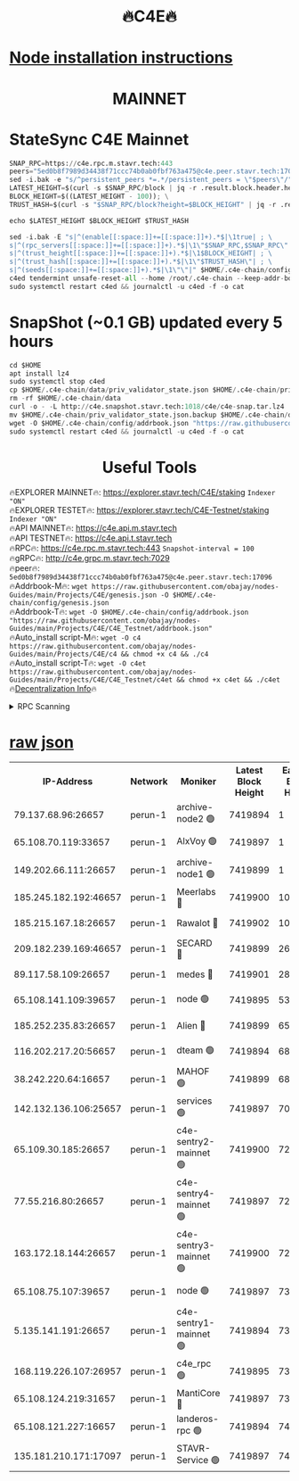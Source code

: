 <h1 align="center"> 🔥C4E🔥</h1>

[Node installation instructions](https://github.com/obajay/nodes-Guides/tree/main/Projects/C4E)
=

<h1 align="center"> MAINNET</h1>

# StateSync C4E Mainnet
```python
SNAP_RPC=https://c4e.rpc.m.stavr.tech:443
peers="5ed0b8f7989d34438f71ccc74b0ab0fbf763a475@c4e.peer.stavr.tech:17096"
sed -i.bak -e "s/^persistent_peers *=.*/persistent_peers = \"$peers\"/" $HOME/.c4e-chain/config/config.toml
LATEST_HEIGHT=$(curl -s $SNAP_RPC/block | jq -r .result.block.header.height); \
BLOCK_HEIGHT=$((LATEST_HEIGHT - 100)); \
TRUST_HASH=$(curl -s "$SNAP_RPC/block?height=$BLOCK_HEIGHT" | jq -r .result.block_id.hash)

echo $LATEST_HEIGHT $BLOCK_HEIGHT $TRUST_HASH

sed -i.bak -E "s|^(enable[[:space:]]+=[[:space:]]+).*$|\1true| ; \
s|^(rpc_servers[[:space:]]+=[[:space:]]+).*$|\1\"$SNAP_RPC,$SNAP_RPC\"| ; \
s|^(trust_height[[:space:]]+=[[:space:]]+).*$|\1$BLOCK_HEIGHT| ; \
s|^(trust_hash[[:space:]]+=[[:space:]]+).*$|\1\"$TRUST_HASH\"| ; \
s|^(seeds[[:space:]]+=[[:space:]]+).*$|\1\"\"|" $HOME/.c4e-chain/config/config.toml
c4ed tendermint unsafe-reset-all --home /root/.c4e-chain --keep-addr-book
sudo systemctl restart c4ed && journalctl -u c4ed -f -o cat
```
# SnapShot (~0.1 GB) updated every 5 hours
```python
cd $HOME
apt install lz4
sudo systemctl stop c4ed
cp $HOME/.c4e-chain/data/priv_validator_state.json $HOME/.c4e-chain/priv_validator_state.json.backup
rm -rf $HOME/.c4e-chain/data
curl -o - -L http://c4e.snapshot.stavr.tech:1018/c4e/c4e-snap.tar.lz4 | lz4 -c -d - | tar -x -C $HOME/.c4e-chain --strip-components 2
mv $HOME/.c4e-chain/priv_validator_state.json.backup $HOME/.c4e-chain/data/priv_validator_state.json
wget -O $HOME/.c4e-chain/config/addrbook.json "https://raw.githubusercontent.com/obajay/nodes-Guides/main/Projects/C4E/addrbook.json"
sudo systemctl restart c4ed && journalctl -u c4ed -f -o cat
```
 <h1 align="center"> Useful Tools</h1>

🔥EXPLORER MAINNET🔥:  https://explorer.stavr.tech/C4E/staking            `Indexer "ON"` \
🔥EXPLORER TESTET🔥:   https://explorer.stavr.tech/C4E-Testnet/staking     `Indexer "ON"` \
🔥API MAINNET🔥:       https://c4e.api.m.stavr.tech \
🔥API TESTNET🔥:       https://c4e.api.t.stavr.tech \
🔥RPC🔥:               https://c4e.rpc.m.stavr.tech:443                  `Snapshot-interval = 100` \
🔥gRPC🔥:              http://c4e.grpc.m.stavr.tech:7029 \
🔥peer🔥:              `5ed0b8f7989d34438f71ccc74b0ab0fbf763a475@c4e.peer.stavr.tech:17096` \
🔥Addrbook-M🔥:    ```wget https://raw.githubusercontent.com/obajay/nodes-Guides/main/Projects/C4E/genesis.json -O $HOME/.c4e-chain/config/genesis.json``` \
🔥Addrbook-T🔥:    ```wget -O $HOME/.c4e-chain/config/addrbook.json "https://raw.githubusercontent.com/obajay/nodes-Guides/main/Projects/C4E/C4E_Testnet/addrbook.json"``` \
🔥Auto_install script-M🔥: ```wget -O c4 https://raw.githubusercontent.com/obajay/nodes-Guides/main/Projects/C4E/c4 && chmod +x c4 && ./c4``` \
🔥Auto_install script-T🔥: ```wget -O c4et https://raw.githubusercontent.com/obajay/nodes-Guides/main/Projects/C4E/C4E_Testnet/c4et && chmod +x c4et && ./c4et``` \
🔥[Decentralization Info](https://github.com/obajay/StateSync-snapshots/tree/main/Projects/C4E/Decentralization)🔥




<details>
<summary>RPC Scanning</summary>

<h2 align="center"> We scan nodes in real time every 4 hours. And we provide the final result of RPC endpoints.
We cannot influence the operation of these nodes in any way. </h2>


```python
If Voting Power is higher than 0 --> then the Node is a validator of the network and may be subject to attack and be a potential threat to the chain.
```
```python
We marked such validators with a red symbol
```

</details>

[raw json](https://rpc-check.c4e.stavr.tech/c4e/rpc-c4e-result.json)
=



<table><tr><th>IP-Address</th><th>Network</th><th>Moniker</th><th>Latest Block Height</th><th>Earliest Block Height</th><th>Catching Up</th><th>Tx Index</th><th>Voting Power</th><th>Scan Time</th></tr><tr><td>79.137.68.96:26657</td><td>perun-1</td><td>archive-node2 🟢</td><td>7419894</td><td>1</td><td>False</td><td>on</td><td>0</td><td>2024-03-02T22:45:30.611511422UTC</td></tr><tr><td>65.108.70.119:33657</td><td>perun-1</td><td>AlxVoy 🟢</td><td>7419897</td><td>1</td><td>False</td><td>on</td><td>0</td><td>2024-03-02T22:45:44.412466154UTC</td></tr><tr><td>149.202.66.111:26657</td><td>perun-1</td><td>archive-node1 🟢</td><td>7419899</td><td>1</td><td>False</td><td>on</td><td>0</td><td>2024-03-02T22:45:58.680181609UTC</td></tr><tr><td>185.245.182.192:46657</td><td>perun-1</td><td>Meerlabs 🔴</td><td>7419900</td><td>1051501</td><td>False</td><td>on</td><td>344614</td><td>2024-03-02T22:46:05.830531911UTC</td></tr><tr><td>185.215.167.18:26657</td><td>perun-1</td><td>Rawalot 🔴</td><td>7419902</td><td>1090501</td><td>False</td><td>on</td><td>450091</td><td>2024-03-02T22:46:17.028647587UTC</td></tr><tr><td>209.182.239.169:46657</td><td>perun-1</td><td>SECARD 🔴</td><td>7419899</td><td>2616101</td><td>False</td><td>off</td><td>749308</td><td>2024-03-02T22:45:56.077874745UTC</td></tr><tr><td>89.117.58.109:26657</td><td>perun-1</td><td>medes 🔴</td><td>7419901</td><td>2826001</td><td>False</td><td>off</td><td>891025</td><td>2024-03-02T22:46:12.608285147UTC</td></tr><tr><td>65.108.141.109:39657</td><td>perun-1</td><td>node 🟢</td><td>7419895</td><td>5303301</td><td>False</td><td>on</td><td>0</td><td>2024-03-02T22:45:32.972560279UTC</td></tr><tr><td>185.252.235.83:26657</td><td>perun-1</td><td>Alien 🔴</td><td>7419899</td><td>6502501</td><td>False</td><td>on</td><td>648215</td><td>2024-03-02T22:45:58.996085738UTC</td></tr><tr><td>116.202.217.20:56657</td><td>perun-1</td><td>dteam 🟢</td><td>7419894</td><td>6800901</td><td>False</td><td>on</td><td>0</td><td>2024-03-02T22:45:30.300217680UTC</td></tr><tr><td>38.242.220.64:16657</td><td>perun-1</td><td>MAHOF 🟢</td><td>7419899</td><td>6885501</td><td>False</td><td>on</td><td>0</td><td>2024-03-02T22:45:56.397284215UTC</td></tr><tr><td>142.132.136.106:25657</td><td>perun-1</td><td>services 🟢</td><td>7419897</td><td>7012001</td><td>False</td><td>on</td><td>0</td><td>2024-03-02T22:45:46.991626667UTC</td></tr><tr><td>65.109.30.185:26657</td><td>perun-1</td><td>c4e-sentry2-mainnet 🟢</td><td>7419900</td><td>7284001</td><td>False</td><td>on</td><td>0</td><td>2024-03-02T22:46:05.521941231UTC</td></tr><tr><td>77.55.216.80:26657</td><td>perun-1</td><td>c4e-sentry4-mainnet 🟢</td><td>7419897</td><td>7297001</td><td>False</td><td>on</td><td>0</td><td>2024-03-02T22:45:44.105236458UTC</td></tr><tr><td>163.172.18.144:26657</td><td>perun-1</td><td>c4e-sentry3-mainnet 🟢</td><td>7419900</td><td>7297001</td><td>False</td><td>on</td><td>0</td><td>2024-03-02T22:46:06.130242494UTC</td></tr><tr><td>65.108.75.107:39657</td><td>perun-1</td><td>node 🟢</td><td>7419897</td><td>7300001</td><td>False</td><td>on</td><td>0</td><td>2024-03-02T22:45:47.311729145UTC</td></tr><tr><td>5.135.141.191:26657</td><td>perun-1</td><td>c4e-sentry1-mainnet 🟢</td><td>7419894</td><td>7300501</td><td>False</td><td>on</td><td>0</td><td>2024-03-02T22:45:29.734010343UTC</td></tr><tr><td>168.119.226.107:26957</td><td>perun-1</td><td>c4e_rpc 🟢</td><td>7419895</td><td>7319895</td><td>False</td><td>on</td><td>0</td><td>2024-03-02T22:45:37.352116454UTC</td></tr><tr><td>65.108.124.219:31657</td><td>perun-1</td><td>MantiCore 🔴</td><td>7419897</td><td>7319897</td><td>False</td><td>off</td><td>729709</td><td>2024-03-02T22:45:43.757610387UTC</td></tr><tr><td>65.108.121.227:16657</td><td>perun-1</td><td>landeros-rpc 🟢</td><td>7419894</td><td>7411001</td><td>False</td><td>on</td><td>0</td><td>2024-03-02T22:45:30.031570055UTC</td></tr><tr><td>135.181.210.171:17097</td><td>perun-1</td><td>STAVR-Service 🟢</td><td>7419897</td><td>7418001</td><td>False</td><td>on</td><td>0</td><td>2024-03-02T22:45:47.635812270UTC</td></tr></table>

